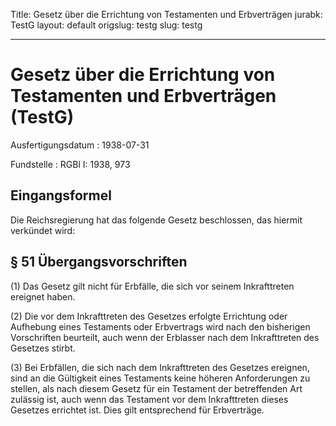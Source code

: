 Title: Gesetz über die Errichtung von Testamenten und Erbverträgen
jurabk: TestG
layout: default
origslug: testg
slug: testg

---

# Gesetz über die Errichtung von Testamenten und Erbverträgen (TestG)

Ausfertigungsdatum
:   1938-07-31

Fundstelle
:   RGBl I: 1938, 973



## Eingangsformel

Die Reichsregierung hat das folgende Gesetz beschlossen, das hiermit
verkündet wird:


## § 51 Übergangsvorschriften

(1) Das Gesetz gilt nicht für Erbfälle, die sich vor seinem
Inkrafttreten ereignet haben.

(2) Die vor dem Inkrafttreten des Gesetzes erfolgte Errichtung oder
Aufhebung eines Testaments oder Erbvertrags wird nach den bisherigen
Vorschriften beurteilt, auch wenn der Erblasser nach dem Inkrafttreten
des Gesetzes stirbt.

(3) Bei Erbfällen, die sich nach dem Inkrafttreten des Gesetzes
ereignen, sind an die Gültigkeit eines Testaments keine höheren
Anforderungen zu stellen, als nach diesem Gesetz für ein Testament der
betreffenden Art zulässig ist, auch wenn das Testament vor dem
Inkrafttreten dieses Gesetzes errichtet ist. Dies gilt entsprechend
für Erbverträge.

